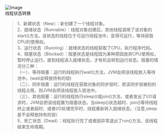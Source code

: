 
![Image](https://upload-images.jianshu.io/upload_images/1689841-383f7101e6588094.png?imageMogr2/auto-orient/strip%7CimageView2/2)  
线程状态转换

> 1、新建状态（New）：新创建了一个线程对象。  
> 2、就绪状态（Runnable）：线程对象创建后，其他线程调用了该对象的start()方法。该状态的线程位于可运行线程池中，变得可运行，等待获取CPU的使用权。  
> 3、运行状态（Running）：就绪状态的线程获取了CPU，执行程序代码。  
> 4、阻塞状态（Blocked）：阻塞状态是线程因为某种原因放弃CPU使用权，暂时停止运行。直到线程进入就绪状态，才有机会转到运行状态。阻塞的情况分三种：  
> （一）、等待阻塞：运行的线程执行wait()方法，JVM会把该线程放入等待池中。(wait会释放持有的锁)  
> （二）、同步阻塞：运行的线程在获取对象的同步锁时，若该同步锁被别的线程占用，则JVM会把该线程放入锁池中。  
> （三）、其他阻塞：运行的线程执行sleep()或join()方法，或者发出了I/O请求时，JVM会把该线程置为阻塞状态。当sleep()状态超时、join()等待线程终止或者超时、或者I/O处理完毕时，线程重新转入就绪状态。（注意,sleep是不会释放持有的锁）  
> 5、死亡状态（Dead）：线程执行完了或者因异常退出了run()方法，该线程结束生命周期。  
